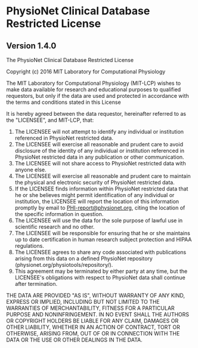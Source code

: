 # PhysioNet Clinical Database Restricted License

## Version 1.4.0

The PhysioNet Clinical Database Restricted License

Copyright (c) 2016 MIT Laboratory for Computational Physiology

The MIT Laboratory for Computational Physiology (MIT-LCP) wishes 
to make data available for research and educational purposes to 
qualified requestors, but only if the data are used and protected 
in accordance with the terms and conditions stated in this License

It is hereby agreed between the data requestor, hereinafter referred to
as the "LICENSEE", and MIT-LCP, that:

1. The LICENSEE will not attempt to identify any individual or institution referenced in PhysioNet restricted data.  
2. The LICENSEE will exercise all reasonable and prudent care to avoid disclosure of the identity of any individual or institution referenced in PhysioNet restricted data in any publication or other communication.  
3. The LICENSEE will not share access to PhysioNet restricted data with anyone else. 
4. The LICENSEE will exercise all reasonable and prudent care to maintain the physical and electronic security of PhysioNet restricted data.  
5. If the LICENSEE finds information within PhysioNet restricted data that he or she believes might permit identification of any individual or institution, the LICENSEE will report the location of this information promptly by email to PHI-report@physionet.org, citing the location of the specific information in question.  
6. The LICENSEE will use the data for the sole purpose of lawful use in scientific research and no other.  
7. The LICENSEE will be responsible for ensuring that he or she maintains up to date certification in human research subject protection and HIPAA regulations.
9. The LICENSEE agrees to share any code associated with publications arising from this data on a defined PhysioNet repository (physionet.org/physiotools/repository/).  
10. This agreement may be terminated by either party at any time, but the LICENSEE's obligations with respect to PhysioNet data shall continue after termination.  

THE DATA ARE PROVIDED "AS IS", WITHOUT WARRANTY OF ANY KIND, EXPRESS OR
IMPLIED, INCLUDING BUT NOT LIMITED TO THE WARRANTIES OF MERCHANTABILITY,
FITNESS FOR A PARTICULAR PURPOSE AND NONINFRINGEMENT. IN NO EVENT SHALL THE
AUTHORS OR COPYRIGHT HOLDERS BE LIABLE FOR ANY CLAIM, DAMAGES OR OTHER
LIABILITY, WHETHER IN AN ACTION OF CONTRACT, TORT OR OTHERWISE, ARISING FROM,
OUT OF OR IN CONNECTION WITH THE DATA OR THE USE OR OTHER DEALINGS IN THE
DATA.







